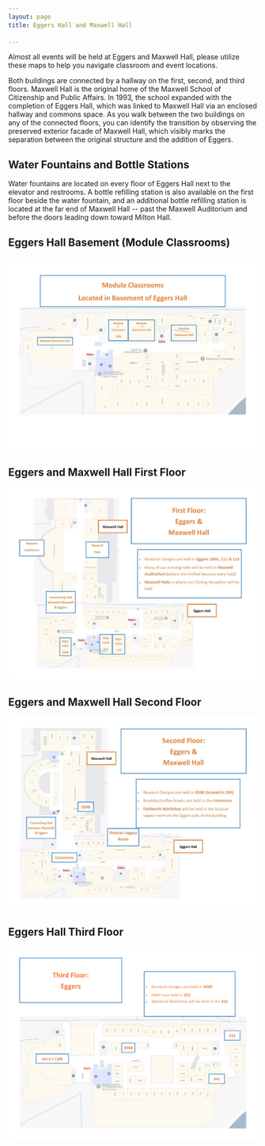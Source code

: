 ```yaml
---
layout: page
title: Eggers Hall and Maxwell Hall

---
```


Almost all events will be held at Eggers and Maxwell Hall, please utilize these maps to help you navigate classroom and event locations. 

Both buildings are connected by a hallway on the first, second, and third floors. Maxwell Hall is the original home of the Maxwell School of Citizenship and Public Affairs. In 1993, the school expanded with the completion of Eggers Hall, which was linked to Maxwell Hall via an enclosed hallway and commons space. As you walk between the two buildings on any of the connected floors, you can identify the transition by observing the preserved exterior facade of Maxwell Hall, which visibly marks the separation between the original structure and the addition of Eggers. 

## Water Fountains and Bottle Stations
Water fountains are located on every floor of Eggers Hall next to the elevator and restrooms. A bottle refilling station is also available on the first floor beside the water fountain, and an additional bottle refilling station is located at the far end of Maxwell Hall -- past the Maxwell Auditorium and before the doors leading down toward Milton Hall.

## Eggers Hall Basement (Module Classrooms)

![Eggers Basement](/assets/images/eggers-basement.jpg)

## Eggers and Maxwell Hall First Floor

![Eggers/Maxwell First Floor](/assets/images/eggers-maxwell-first-floor.jpg)

## Eggers and Maxwell Hall Second Floor

![Eggers/Maxwell Second Floor](/assets/images/eggers-maxwell-second-floor.jpg)


## Eggers Hall Third Floor

![Eggers Third Floor](/assets/images/eggers-third-floor.png)

